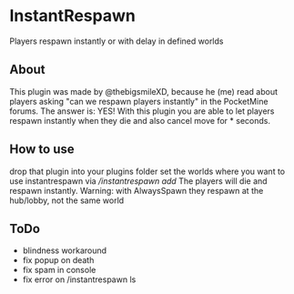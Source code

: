 # InstantRespawn
Players respawn instantly or with delay in defined worlds
## About
This plugin was made by @thebigsmileXD, because he (me) read about players asking \"can we respawn players instantly\" in the PocketMine forums.
The answer is: YES!
With this plugin you are able to let players respawn instantly when they die and also cancel move for \* seconds.
## How to use
drop that plugin into your plugins folder
set the worlds where you want to use instantrespawn via */instantrespawn add <worldname>*
The players will die and respawn instantly.
Warning: with AlwaysSpawn they respawn at the hub/lobby, not the same world
## ToDo
- blindness workaround
- fix popup on death
- fix spam in console
- fix error on /instantrespawn ls

